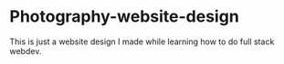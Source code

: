 # Photography-website-design

This is just a website design I made while learning how to do full stack webdev. 
